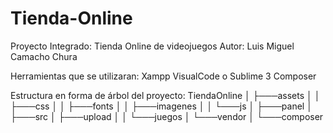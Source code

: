 # Tienda-Online
Proyecto Integrado: Tienda Online de videojuegos
Autor: Luis Miguel Camacho Chura

Herramientas que se utilizaran:
  Xampp
  VisualCode o Sublime 3
  Composer

Estructura en forma de árbol del proyecto:
TiendaOnline
│   ├───assets
│   │   ├───css
│   │   ├───fonts
│   │   ├───imagenes
│   │   └───js
│   ├───panel
│   ├───src
│   ├───upload
│   │   └───juegos
│   └───vendor
│       └───composer

